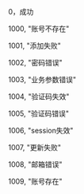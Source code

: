 0，成功

1000, "账号不存在"

1001, "添加失败"

1002, "密码错误"

1003, "业务参数错误"

1004, "验证码失效"

1005, "验证码错误"

1006, "session失效"

1007, "更新失败"

1008, "邮箱错误"

1009, "账号存在"